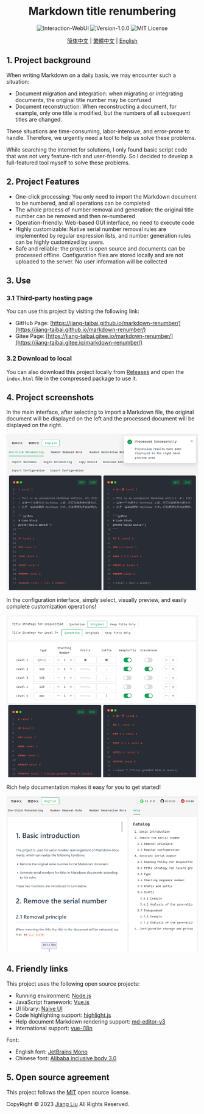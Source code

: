 # <div align="center">Markdown title renumbering</div>

<div align="center">
<img src="https://img.shields.io/badge/Interaction-WebUI-%2396C40F" alt="Interaction-WebUI"/>
<img src="https://img.shields.io/badge/Version-1.0.0-%231081C1" alt="Version-1.0.0"/>
<img src="https://img.shields.io/badge/MIT_License-%2396C40F" alt="MIT License"/>
</div>

<div align="center">

[简体中文](/README.md) |
[繁體中文](/README-zh_TW.md) |
[English](/README-en_US.md)

</div>

## 1. Project background

When writing Markdown on a daily basis, we may encounter such a situation:

- Document migration and integration: when migrating or integrating documents, the original title number may be confused
- Document reconstruction: When reconstructing a document, for example, only one title is modified, but the numbers of all subsequent titles are changed.

These situations are time-consuming, labor-intensive, and error-prone to handle. Therefore, we urgently need a tool to help us solve these problems.

While searching the internet for solutions, I only found basic script code that was not very feature-rich and user-friendly. So I decided to develop a full-featured tool myself to solve these problems.

## 2. Project Features

- One-click processing: You only need to import the Markdown document to be numbered, and all operations can be completed
- The whole process of number removal and generation: the original title number can be removed and then re-numbered
- Operation-friendly: Web-based GUI interface, no need to execute code
- Highly customizable: Native serial number removal rules are implemented by regular expression lists, and number generation rules can be highly customized by users.
- Safe and reliable: the project is open source and documents can be processed offline. Configuration files are stored locally and are not uploaded to the server. No user information will be collected

## 3. Use

### 3.1 Third-party hosting page

You can use this project by visiting the following link:

- GitHub Page: [https://jiang-taibai.github.io/markdown-renumber/](https://jiang-taibai.github.io/markdown-renumber/)
- Gitee Page: [https://jiang-taibai.gitee.io/markdown-renumber/](https://jiang-taibai.gitee.io/markdown-renumber/)

### 3.2 Download to local

You can also download this project locally from [Releases](https://github.com/jiang-taibai/markdown-renumber/releases/latest) and open the `index.html` file in the compressed package to use it.

## 4. Project screenshots

In the main interface, after selecting to import a Markdown file, the original document will be displayed on the left and the processed document will be displayed on the right.

![Main interface](assets/img/preview-en_US.png "Main interface")

In the configuration interface, simply select, visually preview, and easily complete customization operations!

![Configuration interface](assets/img/preview-renumber-setting-en_US.png "Configuration interface")

Rich help documentation makes it easy for you to get started!

![Help Document](assets/img/preview-help-document-en_US.png "Help Document")

## 4. Friendly links

This project uses the following open source projects:

- Running environment: [Node.js](https://github.com/nodejs/node)
- JavaScript framework: [Vue.js](https://github.com/vuejs/vue)
- UI library: [Naive UI](https://github.com/tusen-ai/naive-ui)
- Code highlighting support: [highlight.js](https://github.com/highlightjs/highlight.js)
- Help document Markdown rendering support: [md-editor-v3](https://github.com/imzbf/md-editor-v3)
- International support: [vue-i18n](https://github.com/kazupon/vue-i18n)

Font:

- English font: [JetBrains Mono](https://www.jetbrains.com/lp/mono/)
- Chinese font: [Alibaba inclusive body 3.0](https://fonts.alibabagroup.com/#/home)

## 5. Open source agreement

This project follows the [MIT](https://opensource.org/licenses/MIT) open source license.

CopyRight © 2023 [Jiang Liu](https://coderjiang.com) All Rights Reserved.

